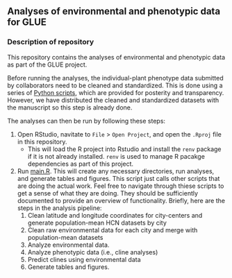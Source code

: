 ## Analyses of environmental and phenotypic data for GLUE

### Description of repository

This repository contains the analyses of environmental and phenotypic data as part of the GLUE project.

Before running the analyses, the individual-plant phenotype data submitted by collaborators need to be cleaned and standardized. 
This is done using a series of [Python scripts](./scripts/python), which are provided for posterity and transparency. However, we have 
distributed the cleaned and standardized datasets with the manuscript so this step is already done. 

The analyses can then be run by following these steps:

1. Open RStudio, navitate to `File` > `Open Project`, and open the `.Rproj` file in this repository.
    - This will load the R project into Rstudio and install the `renv` package if it is not already installed. `renv` is used to manage R pacakge dependencies as part of this project.
2. Run [main.R](./scripts/r/main.R). This will create any necessary directories, run analyses, and generate tables and figures. 
This script just calls other scripts that are doing the actual work. Feel free to navigate through thiese scripts to get a sense of what
they are doing. They should be sufficiently documented to provide an overview of functionality. Briefly, here are the steps in the analysis
pipeline:
    1. Clean latitude and longitude coordinates for city-centers and generate population-mean HCN datasets by city
    2. Clean raw environmental data for each city and merge with population-mean datasets
    3. Analyze environmental data. 
    4. Analyze phenotypic data (i.e., cline analyses)
    5. Predict clines using environmental data
    6. Generate tables and figures. 
